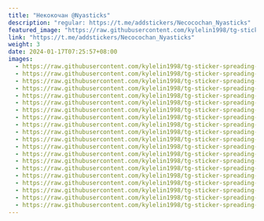 ```yaml
---
title: "Некокочан @Nyasticks"
description: "regular: https://t.me/addstickers/Necocochan_Nyasticks"
featured_image: "https://raw.githubusercontent.com/kylelin1998/tg-sticker-spreading-worldwide-images/main/img/210e1fe5-d7ec-40b9-bf16-c1025dd899d0.jpg"
link: "https://t.me/addstickers/Necocochan_Nyasticks"
weight: 3
date: 2024-01-17T07:25:57+08:00
images:
  - https://raw.githubusercontent.com/kylelin1998/tg-sticker-spreading-worldwide-images/main/img/210e1fe5-d7ec-40b9-bf16-c1025dd899d0.jpg
  - https://raw.githubusercontent.com/kylelin1998/tg-sticker-spreading-worldwide-images/main/img/d7b11549-75e1-47fc-b178-59a39dcf33a6.jpg
  - https://raw.githubusercontent.com/kylelin1998/tg-sticker-spreading-worldwide-images/main/img/77023620-4f86-41df-8465-1825d87f7a7a.jpg
  - https://raw.githubusercontent.com/kylelin1998/tg-sticker-spreading-worldwide-images/main/img/217d516f-fa05-4f2a-a58e-44bee735c17f.jpg
  - https://raw.githubusercontent.com/kylelin1998/tg-sticker-spreading-worldwide-images/main/img/0feb0a91-0fc3-4ac0-abc2-d9ab7f7c096f.jpg
  - https://raw.githubusercontent.com/kylelin1998/tg-sticker-spreading-worldwide-images/main/img/95261c33-8954-4a96-bbcf-fb6c89fb9ebe.jpg
  - https://raw.githubusercontent.com/kylelin1998/tg-sticker-spreading-worldwide-images/main/img/4672e830-60c8-48e9-a245-9e1e5793d679.jpg
  - https://raw.githubusercontent.com/kylelin1998/tg-sticker-spreading-worldwide-images/main/img/662b06e4-5da9-448c-bf52-3a8322d47246.jpg
  - https://raw.githubusercontent.com/kylelin1998/tg-sticker-spreading-worldwide-images/main/img/81b0e611-a9c9-4646-8894-2f82e59607c1.jpg
  - https://raw.githubusercontent.com/kylelin1998/tg-sticker-spreading-worldwide-images/main/img/5674fced-ef7c-420b-a534-92df7722f053.jpg
  - https://raw.githubusercontent.com/kylelin1998/tg-sticker-spreading-worldwide-images/main/img/bde102dc-6404-4c09-91ae-130f71a78234.jpg
  - https://raw.githubusercontent.com/kylelin1998/tg-sticker-spreading-worldwide-images/main/img/c66ed083-3892-47fa-8d02-f4acc8ba9386.jpg
  - https://raw.githubusercontent.com/kylelin1998/tg-sticker-spreading-worldwide-images/main/img/d359a2ae-5fbf-42bf-8a37-65ce93f9df39.jpg
  - https://raw.githubusercontent.com/kylelin1998/tg-sticker-spreading-worldwide-images/main/img/cdb55949-bede-414a-8bb6-c4350c89de2c.jpg
  - https://raw.githubusercontent.com/kylelin1998/tg-sticker-spreading-worldwide-images/main/img/f5fe441d-6dba-4741-abea-8781766cbfea.jpg
  - https://raw.githubusercontent.com/kylelin1998/tg-sticker-spreading-worldwide-images/main/img/1ce00dea-c33a-4b5c-bb76-58e1d9ec7153.jpg
  - https://raw.githubusercontent.com/kylelin1998/tg-sticker-spreading-worldwide-images/main/img/6f09d6b5-a3a2-4d89-8100-bd4e4c83546a.jpg
  - https://raw.githubusercontent.com/kylelin1998/tg-sticker-spreading-worldwide-images/main/img/68955e76-d86b-4882-8d4d-457bc52f14c0.jpg
  - https://raw.githubusercontent.com/kylelin1998/tg-sticker-spreading-worldwide-images/main/img/101f0f68-7254-45e7-8b77-a73a1e46a053.jpg
  - https://raw.githubusercontent.com/kylelin1998/tg-sticker-spreading-worldwide-images/main/img/e8b6acc3-6388-4fc3-a9b4-6c1b949c4ea7.jpg
---
```


